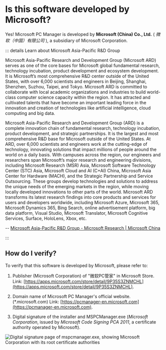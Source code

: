 # Is this software developed by Microsoft?

Yes! Microsoft PC Manager is developed by **Microsoft (China) Co., Ltd.** ( *微软（中国）有限公司* ), a subsidiary of Microsoft Corporation.

::: details Learn about Microsoft Asia-Pacific R&D Group

Microsoft Asia-Pacific Research and Development Group (Microsoft ARD) serves as one of the core bases for Microsoft global fundamental research, technology incubation, product development and ecosystem development.  It is Microsoft’s most comprehensive R&D center outside of the United States, with over 6,000 scientists and engineers in Beijing, Shanghai, Shenzhen, Suzhou, Taipei, and Tokyo. Microsoft ARD is committed to collaborate with local academic organizations and industries to build world-class computer science capacity within the region. It has attracted and cultivated talents that have become an important leading force in the innovation and creation of technologies like artificial intelligence, cloud computing and big data.

Microsoft Asia-Pacific Research and Development Group (ARD) is a complete innovation chain of fundamental research, technology incubation, product development, and strategic partnerships. It is the largest and most comprehensive R&D base for Microsoft outside of the United States. At ARD, over 6,000 scientists and engineers work at the cutting-edge of technology, innovating solutions that impact millions of people around the world on a daily basis. With campuses across the region, our engineers and researchers span Microsoft’s major research and engineering divisions, including Microsoft Research (MSR) Asia, Microsoft Software Technology Center (STC) Asia, Microsoft Cloud and AI (C+AI) China, Microsoft Asia Center for Hardware (MACH), and the Strategic Partnership and Service Outsourcing. These groups develop technologies and solutions to address the unique needs of the emerging markets in the region, while moving locally developed innovations to other parts of the world. Microsoft ARD transforms its latest research findings into core products and services for users and developers worldwide, including Microsoft Azure, Microsoft 365, Microsoft Dynamics 365, Bing Search, online advertisement platform, big data platform, Visual Studio, Microsoft Translator, Microsoft Cognitive Services, Surface, HoloLens, Xbox, etc.

-- [Microsoft Asia-Pacific R&D Group - Microsoft Research | Microsoft China](https://www.microsoft.com/en-us/ard/overview)

:::

## How do I verify?

To verify that this software is developed by Microsoft, please refer to:

1. Publisher (Microsoft Corporation) of "微软PC管家" in Microsoft Store. Link: [https://apps.microsoft.com/store/detail/9P35S3ZNMCHL](https://apps.microsoft.com/store/detail/9P35S3ZNMCHL).

2. Domain name of Microsoft PC Manager's official website. (*.microsoft.com) Link: [https://pcmanager-en.microsoft.com](https://pcmanager-en.microsoft.com).

3. Digital signature of the installer and MSPCManager.exe (*Microsoft Corporation*, issued by *Microsoft Code Signing PCA 2011*, a certificate authority operated by Microsoft).

![Digital signature page of mspcmanager.exe, showing Microsoft Corporation with its root certificate authorities](/assets/digital-signature.png)
